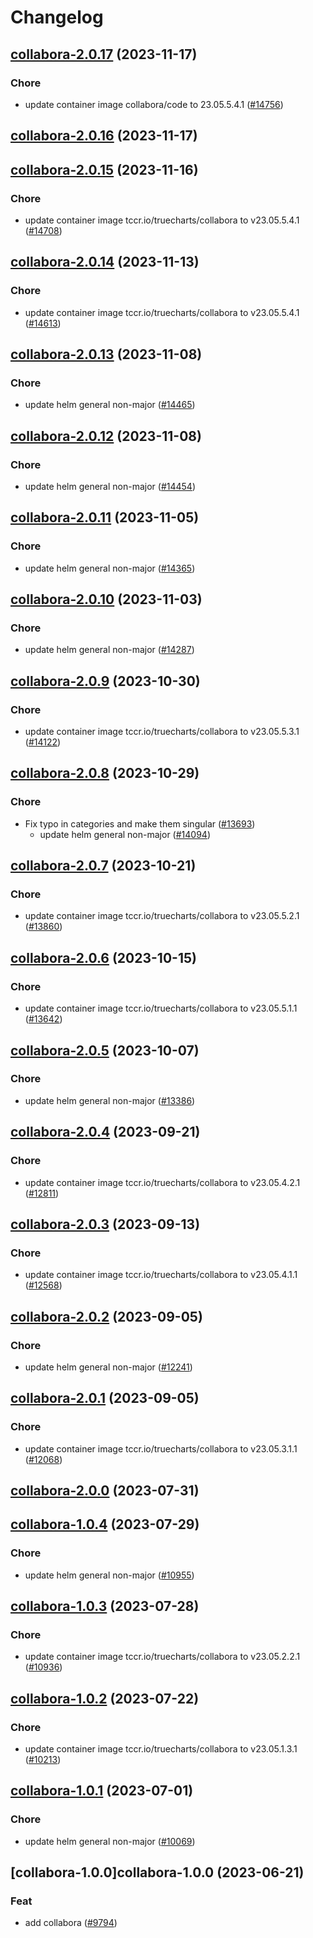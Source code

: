 # Changelog



## [collabora-2.0.17](https://github.com/truecharts/charts/compare/collabora-2.0.16...collabora-2.0.17) (2023-11-17)

### Chore

- update container image collabora/code to 23.05.5.4.1 ([#14756](https://github.com/truecharts/charts/issues/14756))
  
  


## [collabora-2.0.16](https://github.com/truecharts/charts/compare/collabora-2.0.15...collabora-2.0.16) (2023-11-17)




## [collabora-2.0.15](https://github.com/truecharts/charts/compare/collabora-2.0.14...collabora-2.0.15) (2023-11-16)

### Chore

- update container image tccr.io/truecharts/collabora to v23.05.5.4.1 ([#14708](https://github.com/truecharts/charts/issues/14708))
  
  


## [collabora-2.0.14](https://github.com/truecharts/charts/compare/collabora-2.0.13...collabora-2.0.14) (2023-11-13)

### Chore

- update container image tccr.io/truecharts/collabora to v23.05.5.4.1 ([#14613](https://github.com/truecharts/charts/issues/14613))
  
  


## [collabora-2.0.13](https://github.com/truecharts/charts/compare/collabora-2.0.12...collabora-2.0.13) (2023-11-08)

### Chore

- update helm general non-major ([#14465](https://github.com/truecharts/charts/issues/14465))
  
  


## [collabora-2.0.12](https://github.com/truecharts/charts/compare/collabora-2.0.11...collabora-2.0.12) (2023-11-08)

### Chore

- update helm general non-major ([#14454](https://github.com/truecharts/charts/issues/14454))
  
  


## [collabora-2.0.11](https://github.com/truecharts/charts/compare/collabora-2.0.10...collabora-2.0.11) (2023-11-05)

### Chore

- update helm general non-major ([#14365](https://github.com/truecharts/charts/issues/14365))
  
  


## [collabora-2.0.10](https://github.com/truecharts/charts/compare/collabora-2.0.9...collabora-2.0.10) (2023-11-03)

### Chore

- update helm general non-major ([#14287](https://github.com/truecharts/charts/issues/14287))
  
  


## [collabora-2.0.9](https://github.com/truecharts/charts/compare/collabora-2.0.8...collabora-2.0.9) (2023-10-30)

### Chore

- update container image tccr.io/truecharts/collabora to v23.05.5.3.1 ([#14122](https://github.com/truecharts/charts/issues/14122))
  
  


## [collabora-2.0.8](https://github.com/truecharts/charts/compare/collabora-2.0.7...collabora-2.0.8) (2023-10-29)

### Chore

- Fix typo in categories and make them singular ([#13693](https://github.com/truecharts/charts/issues/13693))
  - update helm general non-major ([#14094](https://github.com/truecharts/charts/issues/14094))
  
  


## [collabora-2.0.7](https://github.com/truecharts/charts/compare/collabora-2.0.6...collabora-2.0.7) (2023-10-21)

### Chore

- update container image tccr.io/truecharts/collabora to v23.05.5.2.1 ([#13860](https://github.com/truecharts/charts/issues/13860))
  
  


## [collabora-2.0.6](https://github.com/truecharts/charts/compare/collabora-2.0.5...collabora-2.0.6) (2023-10-15)

### Chore

- update container image tccr.io/truecharts/collabora to v23.05.5.1.1 ([#13642](https://github.com/truecharts/charts/issues/13642))
  
  


## [collabora-2.0.5](https://github.com/truecharts/charts/compare/collabora-2.0.4...collabora-2.0.5) (2023-10-07)

### Chore

- update helm general non-major ([#13386](https://github.com/truecharts/charts/issues/13386))
  
  


## [collabora-2.0.4](https://github.com/truecharts/charts/compare/collabora-2.0.3...collabora-2.0.4) (2023-09-21)

### Chore

- update container image tccr.io/truecharts/collabora to v23.05.4.2.1 ([#12811](https://github.com/truecharts/charts/issues/12811))
  
  


## [collabora-2.0.3](https://github.com/truecharts/charts/compare/collabora-2.0.2...collabora-2.0.3) (2023-09-13)

### Chore

- update container image tccr.io/truecharts/collabora to v23.05.4.1.1 ([#12568](https://github.com/truecharts/charts/issues/12568))
  
  


## [collabora-2.0.2](https://github.com/truecharts/charts/compare/collabora-2.0.1...collabora-2.0.2) (2023-09-05)

### Chore

- update helm general non-major ([#12241](https://github.com/truecharts/charts/issues/12241))
  
  


## [collabora-2.0.1](https://github.com/truecharts/charts/compare/collabora-2.0.0...collabora-2.0.1) (2023-09-05)

### Chore

- update container image tccr.io/truecharts/collabora to v23.05.3.1.1 ([#12068](https://github.com/truecharts/charts/issues/12068))
  
  



## [collabora-2.0.0](https://github.com/truecharts/charts/compare/collabora-1.0.4...collabora-2.0.0) (2023-07-31)




## [collabora-1.0.4](https://github.com/truecharts/charts/compare/collabora-1.0.3...collabora-1.0.4) (2023-07-29)

### Chore

- update helm general non-major ([#10955](https://github.com/truecharts/charts/issues/10955))
  
  


## [collabora-1.0.3](https://github.com/truecharts/charts/compare/collabora-1.0.2...collabora-1.0.3) (2023-07-28)

### Chore

- update container image tccr.io/truecharts/collabora to v23.05.2.2.1 ([#10936](https://github.com/truecharts/charts/issues/10936))
  
  


## [collabora-1.0.2](https://github.com/truecharts/charts/compare/collabora-1.0.1...collabora-1.0.2) (2023-07-22)

### Chore

- update container image tccr.io/truecharts/collabora to v23.05.1.3.1 ([#10213](https://github.com/truecharts/charts/issues/10213))
  
  


## [collabora-1.0.1](https://github.com/truecharts/charts/compare/collabora-1.0.0...collabora-1.0.1) (2023-07-01)

### Chore

- update helm general non-major ([#10069](https://github.com/truecharts/charts/issues/10069))
  
  


## [collabora-1.0.0]collabora-1.0.0 (2023-06-21)

### Feat

- add collabora ([#9794](https://github.com/truecharts/charts/issues/9794))
  
  